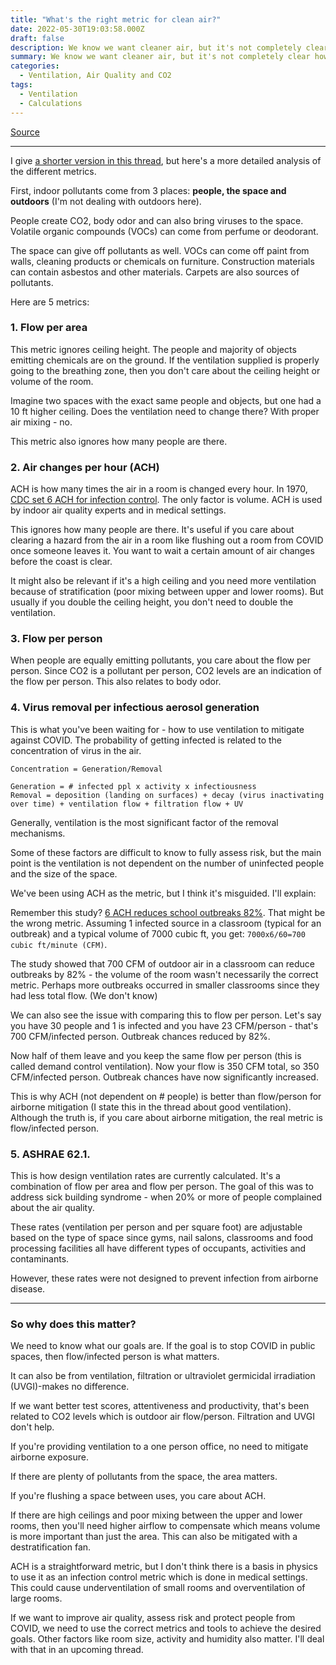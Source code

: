 ```yaml
---
title: "What's the right metric for clean air?"
date: 2022-05-30T19:03:58.000Z
draft: false
description: We know we want cleaner air, but it's not completely clear how to measure it.
summary: We know we want cleaner air, but it's not completely clear how to measure it. Here's a detailed analysis of the different metrics.
categories:
  - Ventilation, Air Quality and CO2
tags:
  - Ventilation
  - Calculations
---
```

[Source](https://twitter.com/joeyfox85/status/1531350723841118208)

---

I give [a shorter version in this thread](/tweets/calculating-ventilation/), but here's a more detailed analysis of the different metrics.

First, indoor pollutants come from 3 places: **people, the space and outdoors** (I'm not dealing with outdoors here).

People create CO2, body odor and can also bring viruses to the space. Volatile organic compounds (VOCs) can come from perfume or deodorant.

The space can give off pollutants as well. VOCs can come off paint from walls, cleaning products or chemicals on furniture. Construction materials can contain asbestos and other materials. Carpets are also sources of pollutants.

Here are 5 metrics:

### 1. Flow per area

This metric ignores ceiling height. The people and majority of objects emitting chemicals are on the ground. If the ventilation supplied is properly going to the breathing zone, then you don't care about the ceiling height or volume of the room.

Imagine two spaces with the exact same people and objects, but one had a 10 ft higher ceiling. Does the ventilation need to change there? With proper air mixing - no.

This metric also ignores how many people are there.

### 2. Air changes per hour (ACH)

ACH is how many times the air in a room is changed every hour. In 1970, [CDC set 6 ACH for infection control](https://www.cdph.ca.gov/Programs/CCDPHP/DEODC/EHLB/IAQ/CDPH%20Document%20Library/School_ventilation_and_filtration_ADA.pdf). The only factor is volume. ACH is used by indoor air quality experts and in medical settings.

This ignores how many people are there. It's useful if you care about clearing a hazard from the air in a room like flushing out a room from COVID once someone leaves it. You want to wait a certain amount of air changes before the coast is clear.

It might also be relevant if it's a high ceiling and you need more ventilation because of stratification (poor mixing between upper and lower rooms). But usually if you double the ceiling height, you don't need to double the ventilation.

### 3. Flow per person

When people are equally emitting pollutants, you care about the flow per person. Since CO2 is a pollutant per person, CO2 levels are an indication of the flow per person. This also relates to body odor.

### 4. Virus removal per infectious aerosol generation

This is what you've been waiting for - how to use ventilation to mitigate against COVID. The probability of getting infected is related to the concentration of virus in the air. 

```
Concentration = Generation/Removal

Generation = # infected ppl x activity x infectiousness
Removal = deposition (landing on surfaces) + decay (virus inactivating over time) + ventilation flow + filtration flow + UV
```

Generally, ventilation is the most significant factor of the removal mechanisms.

Some of these factors are difficult to know to fully assess risk, but the main point is the ventilation is not dependent on the number of uninfected people and the size of the space.

We've been using ACH as the metric, but I think it's misguided. I'll explain:

Remember this study? [6 ACH reduces school outbreaks 82%](https://www.reuters.com/world/europe/italian-study-shows-ventilation-can-cut-school-covid-cases-by-82-2022-03-22/). That might be the wrong metric. Assuming 1 infected source in a classroom (typical for an outbreak) and a typical volume of 7000 cubic ft, you get: `7000x6/60=700 cubic ft/minute (CFM)`. 

The study showed that 700 CFM of outdoor air in a classroom can reduce outbreaks by 82% - the volume of the room wasn't necessarily the correct metric. Perhaps more outbreaks occurred in smaller classrooms since they had less total flow. (We don't know)

We can also see the issue with comparing this to flow per person. Let's say you have 30 people and 1 is infected and you have 23 CFM/person - that's 700 CFM/infected person. Outbreak chances reduced by 82%.

Now half of them leave and you keep the same flow per person (this is called demand control ventilation). Now your flow is 350 CFM total, so 350 CFM/infected person. Outbreak chances have now significantly increased.

This is why ACH (not dependent on # people) is better than flow/person for airborne mitigation (I state this in the thread about good ventilation). Although the truth is, if you care about airborne mitigation, the real metric is flow/infected person.

### 5. ASHRAE 62.1.

This is how design ventilation rates are currently calculated. It's a combination of flow per area and flow per person. The goal of this was to address sick building syndrome - when 20% or more of people complained about the air quality. 

These rates (ventilation per person and per square foot) are adjustable based on the type of space since gyms, nail salons, classrooms and food processing facilities all have different types of occupants, activities and contaminants.

However, these rates were not designed to prevent infection from airborne disease.

---

### So why does this matter?

We need to know what our goals are. If the goal is to stop COVID in public spaces, then flow/infected person is what matters.

It can also be from ventilation, filtration or ultraviolet germicidal irradiation (UVGI)-makes no difference.

If we want better test scores, attentiveness and productivity, that's been related to CO2 levels which is outdoor air flow/person. Filtration and UVGI don't help.

If you're providing ventilation to a one person office, no need to mitigate airborne exposure.

If there are plenty of pollutants from the space, the area matters.

If you're flushing a space between uses, you care about ACH.

If there are high ceilings and poor mixing between the upper and lower rooms, then you'll need higher airflow to compensate which means volume is more important than just the area. This can also be mitigated with a destratification fan.

ACH is a straightforward metric, but I don't think there is a basis in physics to use it as an infection control metric which is done in medical settings. This could cause underventilation of small rooms and overventilation of large rooms.

If we want to improve air quality, assess risk and protect people from COVID, we need to use the correct metrics and tools to achieve the desired goals. Other factors like room size, activity and humidity also matter. I'll deal with that in an upcoming thread.